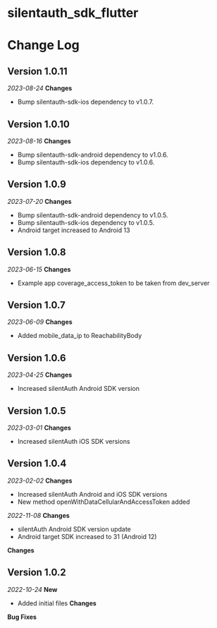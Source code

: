 # silentauth_sdk_flutter
# Change Log
## Version 1.0.11
_2023-08-24_
**Changes**
- Bump silentauth-sdk-ios dependency to v1.0.7.
## Version 1.0.10
_2023-08-16_
**Changes**
- Bump silentauth-sdk-android dependency to v1.0.6.
- Bump silentauth-sdk-ios dependency to v1.0.6.
## Version 1.0.9
_2023-07-20_
**Changes**
- Bump silentauth-sdk-android dependency to v1.0.5.
- Bump silentauth-sdk-ios dependency to v1.0.5.
- Android target increased to Android 13
## Version 1.0.8
_2023-06-15_
**Changes**
- Example app coverage_access_token to be taken from dev_server
## Version 1.0.7
_2023-06-09_
**Changes**
- Added mobile_data_ip to ReachabilityBody
## Version 1.0.6
_2023-04-25_
**Changes**
- Increased silentAuth Android SDK version
## Version 1.0.5
_2023-03-01_
**Changes**
- Increased silentAuth iOS SDK versions

## Version 1.0.4
_2023-02-02_
**Changes**
- Increased silentAuth Android and iOS SDK versions
- New method openWithDataCellularAndAccessToken added

_2022-11-08_
**Changes**
- silentAuth Android SDK version update
- Android target SDK increased to 31 (Android 12)

**Changes**
## Version 1.0.2
_2022-10-24_
**New**
- Added initial files
**Changes**

**Bug Fixes**

